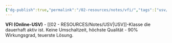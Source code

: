```yaml
---
{"dg-publish":true,"permalink":"/02-resources/notes/vfi/","tags":["usv/online","strom/dauerbetrieb"],"noteIcon":"","updated":"2025-08-27T15:03:20.862+02:00"}
---
```



**VFI (Online-USV)** - [[02 - RESOURCES/Notes/USV\|USV]]-Klasse die dauerhaft aktiv ist.
Keine Umschaltzeit, höchste Qualität - 90% Wirkungsgrad, teuerste Lösung.